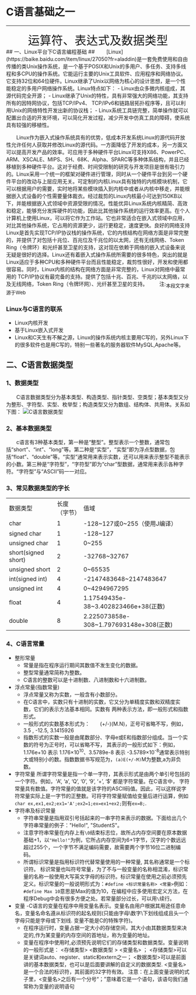 # C语言基础之一 #
---
<center><font size=6 face=黑体>运算符、表达式及数据类型</font></center>
## 一、Linux平台下C语言编程基础 ##
&emsp;&emsp;[Linux](https://baike.baidu.com/item/linux/27050?fr=aladdin)是一套免费使用和自由传播的类Unix操作系统，是一个基于POSIX和Unix的多用户、多任务、支持多线程和多CPU的操作系统。它能运行主要的Unix工具软件、应用程序和网络协议。它支持32位和64位硬件。Linux继承了Unix以网络为核心的设计思想，是一个性能稳定的多用户网络操作系统。Linux特点如下：
- Linux由众多微内核组成，其源代码完全开源；
- Linux继承了Unix的特性，具有非常强大的网络功能，其支持所有的因特网协议，包括TCP/IPv4、 TCP/IPv6和链路层拓扑程序等，且可以利用Unix的网络特性开发出新的协议栈；
- Linux系统工具链完整，简单操作就可以配置出合适的开发环境，可以简化开发过程，减少开发中仿真工具的障碍，使系统具有较强的移植性。

&emsp;&emsp;Linux作为嵌入式操作系统具有的优势，低成本开发系统Linux的源代码开放性允许任何人获取并修改Linux的源代码。一方面降低了开发的成本，另一方面又可以提高开发产品的效率。可应用于多种硬件平台Linux可支持X86、PowerPC、ARM、XSCALE、MIPS、SH、68K、Alpha、SPARC等多种体系结构，并且已经移植到多种硬件平台。这对于经费、时间受限制的研究与开发项目是很有吸引力的。Linux采用一个统一的框架对硬件进行管理，同时从一个硬件平台到另一个硬件平台的改动与上层应用无关。可定制的内核Linux具有独特的内核模块机制，它可以根据用户的需要，实时地将某些模块插入到内核中或者从内核中移走，并能根据嵌入式设备的个性需要量体裁衣。经过裁剪的Linux内核最小可达到150KB以下，并能根据嵌入式领域中资源受限的情况。性能优异Linux系统内核精简、高效和稳定，能够充分发挥硬件的功能，因此比其他操作系统的运行效率更高。在个人计算机上使用Linux，可以将它作为工作站。它也非常适合在嵌入式领域中应用，对比其他操作系统，它占用的资源更少，运行更稳定，速度更快。良好的网络支持Linux是首先实现TCP/IP协议栈的操作系统，它的内核结构在网络方面是非常完整的，并提供了对包括十兆位、百兆位及千兆位的以太网，还有无线网络、Token Ring（令牌环）和光纤甚至卫星的支持，这对现在依赖于网络的嵌入式设备来说无疑是很好的选择。Linux还有着嵌入式操作系统所需要的很多特色，突出的就是Linux适应于多种CPU和多种硬件平台而且性能稳定，裁剪性很好，开发和使用都很容易。同时，Linux内核的结构在网络方面是非常完整的，Linux对网络中最常用的 TCP/IP协议有最完备的支持。提供了包括十兆、百兆、千兆的以太网络，以及无线网络，Token Ring（令牌环网）、光纤甚至卫星的支持。
&emsp;&emsp;<font face=黑体>注:</font><sub><font size=2>本段文字来源于Web</font></sub>
### Linux与C语言的联系 ###
- Linux内核开发
- 基于Linux嵌入式开发
- Linux和C天生有不解之源，Linux的操作系统内核主要用C写的，另外Linux下的很多软件也是用C写的，特别一些著名的服务器软件MySQL,Apache等。
## 二、C语言数据类型 ##
### 1、数据类型 ###
&emsp;&emsp;C语言数据类型分为基本类型、构造类型、指针类型、空类型；基本类型又分为整形、字符型、实型、枚举型；构造类型又分为数组、结构体、共用体。关系如下图：
![C语言数据类型](------------------------------)
### 2、基本数据类型 ###
&emsp;&emsp;c语言有3种基本类型，第一种是“整型”。整型表示一个整数，通常包括“short”、“int”、“long”等。第二种是“实型”，“实型”即为浮点型数据，包括“float”、“double”等。“实型”通常用来表示实数，还可以用来表示整型不能表示的小数。第三种是“字符型”，“字符型”即为“char”型数据，通常用来表示各种字符。“字符型”与“ASCII”码一一对应。
### 3、常见数据类型的字长 ###
|          |              |                              |
| -------- | ------------ | ---------------------------- |
| 数据类型 | 长度（字节） | 值域                         |
| char     | 1            | -128~127或0~255（使用J编译） |
| signed char | 1 | -128~127 |
| unsigned char | 1 | 0~255 |
| short(signed short) | 2 | -32768~32767 |
| unsigned short | 2 | 0~65535 |
| int(signed int) | 4 | -2147483648~2147483647 |
| unsigned int | 4 | 0~4294967295 |
| float | 4 | 1.17549435e-38~3.402823466e+38(正数) |
| double | 8 | 2.225073858e-308~1.797693148e+308(正数) |
### 4、C语言常量 ###
- 整形常量
    - 常量是指在程序运行期间其数值不发生变化的数据。
    - 整型常量通常简称为整数。
   -  C语言的整数可以是十进制数、八进制数和十六进制数。
- 浮点常量(指数常量)
    - 浮点常量又称为实数，一般含有小数部分。
    - 在C语言中，实数只有十进制的实数，它又分为单精度实数和双精度实数，它们的表示方法基本相同。实数有   两种表示方法，即一般形式和指数形式。
    - 一般形式的实数基本形式为：&emsp;&emsp;(+/-)(M.N)，正号可省略不写，例如， 3.5 , -12.5,         3.1415926
    - 指数形式的实数一般是由尾数部分、字母e或E和指数部分组成。当一个实数的符号为正号时，可以省略不写，  其表示的一般形式如下：例如，1.176e+10 表示 1.176×10<sup>10</sup>、3.5789e-8 表示             -3.5789×10<sup>-8</sup>通常表示特别大或特别小的数。指数数据书写规范为，`(a)E(+/-M)`M为整数,a为非负数。
- 字符常量
    所谓字符常量是指一个单一字符，其表示形式是由两个单引号包括的一个字符。例如，‘A’, ‘a’, ‘Q’, ‘0’, ‘9’, ‘+’, ‘$’ 都是字符常量。在C语言中， 字符常量具有数值。字符常量的值就是该字符的ASCII码值。因此，可以这样说字符常量实际上是一字节的正整数。可将字符常量赋值给变量后进行运算，例如`char ex,ex1,ex2;ex1='A';ex2=1;ex=ex1+ex2;`则有`ex=B;`.
- 字符串及标识常量
    - 字符串常量是指用双引号括起来的一串字符来表示的数据。下面给出几个字符串常量的例子："Hello!", "StudentS"。
    - 注意字符串常量在内存上有`\0`结束标志位，故所占内存空间要在原本数据基础+1，以`"Hello!"`为例，它所占内存空间为6+1字节，汉字的个数远远超过255个，一个字节不满足编码需要，故需要两个字节16位二进制编码。
    - 所谓标识常量是指用标识符代替常量使用的一种常量, 其名称通常是一个标识符。
    标识常量也叫符号常量，为了不与一般变量的名称相混淆，标识常量的名称一般使用大写英文字母的标识符。标识常量在使用之前必须预先定义。标识常量的一般说明形式为：`#define <标识常量名称> <常量>`例如：`#define Max 10`意思是Max的值为10，在编程中应多使用宏定义方法，在程序Debug中会有很多方便之处。若常量部分过长，可以用`\`续行。
- 变量
    -C语言的变量在程序中用变量名表示。变量名由用户根据其用途任意命名，变量名命名遵从标识符的起名规则(只能由字母\数字\下划线组成且头一个字母只能是字母或下划线. 变量不能是C的特殊字符)。
    - 在程序运行时，变量占据一定大小的存储空间，其大小由其数据类型来决定的,作为某变量的内存空间的首地址，称为变量的地址。
    - 变量在程序中使用时,必须预先说明它们的存储类型和数据类型。变量说明的一般形式是：
    <存储类型> <数据类型 > <变量名> ；
    <存储类型>可以是关键词auto、register、static和extern之一；
    <数据类型>可以是前面讲的基本数据类型，也可以是后面要讲解的自定义的数据类型.
    <变量名>是一个合法的标识符，其前面的32字符有效。 
    注意：在上面变量说明的式子里，<变量名>之后有一个分号“；”意味着它是一个语句，该语句我们通常称为变量的说明语句
